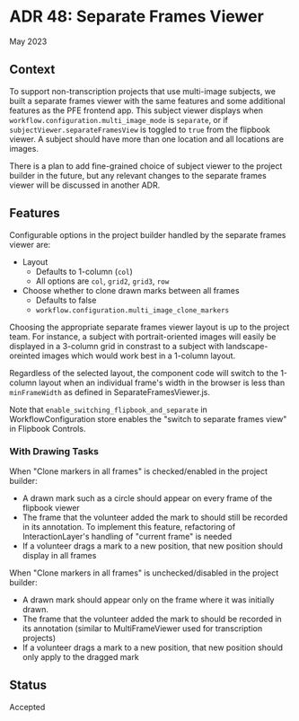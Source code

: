 # ADR 48: Separate Frames Viewer

May 2023


## Context

To support non-transcription projects that use multi-image subjects, we built a separate frames viewer with the same features and some additional features as the PFE frontend app. This subject viewer displays when `workflow.configuration.multi_image_mode` is `separate`, or if `subjectViewer.separateFramesView` is toggled to `true` from the flipbook viewer. A subject should have more than one location and all locations are images.

 There is a plan to add fine-grained choice of subject viewer to the project builder in the future, but any relevant changes to the separate frames viewer will be discussed in another ADR.


## Features

Configurable options in the project builder handled by the separate frames viewer are:
- Layout
    - Defaults to 1-column (`col`)
    - All options are `col`, `grid2`, `grid3`, `row`
- Choose whether to clone drawn marks between all frames
    - Defaults to false
    - `workflow.configuration.multi_image_clone_markers`

Choosing the appropriate separate frames viewer layout is up to the project team. For instance, a subject with portrait-oriented images will easily be displayed in a 3-column grid in constrast to a subject with landscape-oreinted images which would work best in a 1-column layout.

Regardless of the selected layout, the component code will switch to the 1-column layout when an individual frame's width in the browser is less than `minFrameWidth` as defined in SeparateFramesViewer.js.

Note that `enable_switching_flipbook_and_separate` in WorkflowConfiguration store enables the "switch to separate frames view" in Flipbook Controls.

### With Drawing Tasks

When "Clone markers in all frames" is checked/enabled in the project builder:
- A drawn mark such as a circle should appear on every frame of the flipbook viewer
- The frame that the volunteer added the mark to should still be recorded in its annotation. To implement this feature, refactoring of InteractionLayer's handling of "current frame" is needed
- If a volunteer drags a mark to a new position, that new position should display in all frames

When "Clone markers in all frames" is unchecked/disabled in the project builder:
- A drawn mark should appear only on the frame where it was initially drawn. 
- The frame that the volunteer added the mark to should be recorded in its annotation (similar to MultiFrameViewer used for transcription projects)
- If a volunteer drags a mark to a new position, that new position should only apply to the dragged mark


## Status
Accepted
